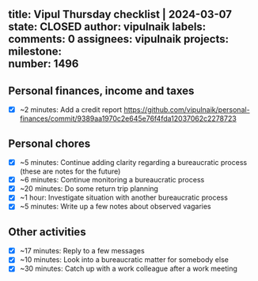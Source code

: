 title:	Vipul Thursday checklist | 2024-03-07
state:	CLOSED
author:	vipulnaik
labels:	
comments:	0
assignees:	vipulnaik
projects:	
milestone:	
number:	1496
--
## Personal finances, income and taxes

- [x] ~2 minutes: Add a credit report https://github.com/vipulnaik/personal-finances/commit/9389aa1970c2e645e76f4fda12037062c2278723

## Personal chores

- [x] ~5 minutes: Continue adding clarity regarding a bureaucratic process (these are notes for the future)
- [x] ~6 minutes: Continue monitoring a bureaucratic process
- [x] ~20 minutes: Do some return trip planning
- [x] ~1 hour: Investigate situation with another bureaucratic process
- [x] ~5 minutes: Write up a few notes about observed vagaries

## Other activities

- [x] ~17 minutes: Reply to a few messages
- [x] ~10 minutes: Look into a bureaucratic matter for somebody else
- [x] ~30 minutes: Catch up with a work colleague after a work meeting
